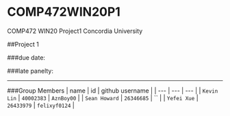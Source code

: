 # COMP472WIN20P1
COMP472 WIN20 Project1 Concordia University

##Project 1

###due date: 

###late panelty:

----------------
###Group Members
| name | id | github username |
| --- | --- | --- |
| `Kevin Lin` | `40002383` | `AznBoy00` |
| `Sean Howard` | `26346685` | `` |
| `Yefei Xue` | `26433979` | `felixyf0124` |
